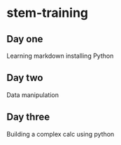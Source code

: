 # stem-training
## Day one
Learning markdown installing Python
## Day two
Data manipulation 
## Day three
Building a complex calc using python
